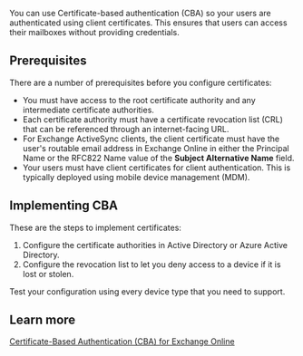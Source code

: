 You can use Certificate-based authentication (CBA) so your users are authenticated using client certificates. This ensures that users can access their mailboxes without providing credentials.

## Prerequisites

There are a number of prerequisites before you configure certificates:

- You must have access to the root certificate authority and any intermediate certificate authorities.
- Each certificate authority must have a certificate revocation list (CRL) that can be referenced through an internet-facing URL.
- For Exchange ActiveSync clients, the client certificate must have the user's routable email address in Exchange Online in either the Principal Name or the RFC822 Name value of the **Subject Alternative Name** field.
- Your users must have client certificates for client authentication. This is typically deployed using mobile device management (MDM).

## Implementing CBA

These are the steps to implement certificates:

1. Configure the certificate authorities in Active Directory or Azure Active Directory.
2. Configure the revocation list to let you deny access to a device if it is lost or stolen.

Test your configuration using every device type that you need to support.

## Learn more

[Certificate-Based Authentication (CBA) for Exchange Online](/azure/active-directory/authentication/active-directory-certificate-based-authentication-get-started)
